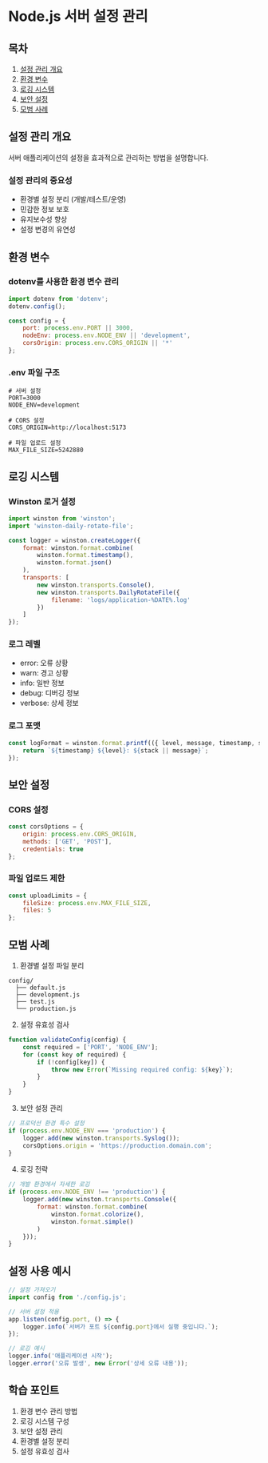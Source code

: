 # Node.js 서버 설정 관리

## 목차
1. [설정 관리 개요](#설정-관리-개요)
2. [환경 변수](#환경-변수)
3. [로깅 시스템](#로깅-시스템)
4. [보안 설정](#보안-설정)
5. [모범 사례](#모범-사례)

## 설정 관리 개요

서버 애플리케이션의 설정을 효과적으로 관리하는 방법을 설명합니다.

### 설정 관리의 중요성
- 환경별 설정 분리 (개발/테스트/운영)
- 민감한 정보 보호
- 유지보수성 향상
- 설정 변경의 유연성

## 환경 변수

### dotenv를 사용한 환경 변수 관리
```javascript
import dotenv from 'dotenv';
dotenv.config();

const config = {
    port: process.env.PORT || 3000,
    nodeEnv: process.env.NODE_ENV || 'development',
    corsOrigin: process.env.CORS_ORIGIN || '*'
};
```

### .env 파일 구조
```env
# 서버 설정
PORT=3000
NODE_ENV=development

# CORS 설정
CORS_ORIGIN=http://localhost:5173

# 파일 업로드 설정
MAX_FILE_SIZE=5242880
```

## 로깅 시스템

### Winston 로거 설정
```javascript
import winston from 'winston';
import 'winston-daily-rotate-file';

const logger = winston.createLogger({
    format: winston.format.combine(
        winston.format.timestamp(),
        winston.format.json()
    ),
    transports: [
        new winston.transports.Console(),
        new winston.transports.DailyRotateFile({
            filename: 'logs/application-%DATE%.log'
        })
    ]
});
```

### 로그 레벨
- error: 오류 상황
- warn: 경고 상황
- info: 일반 정보
- debug: 디버깅 정보
- verbose: 상세 정보

### 로그 포맷
```javascript
const logFormat = winston.format.printf(({ level, message, timestamp, stack }) => {
    return `${timestamp} ${level}: ${stack || message}`;
});
```

## 보안 설정

### CORS 설정
```javascript
const corsOptions = {
    origin: process.env.CORS_ORIGIN,
    methods: ['GET', 'POST'],
    credentials: true
};
```

### 파일 업로드 제한
```javascript
const uploadLimits = {
    fileSize: process.env.MAX_FILE_SIZE,
    files: 5
};
```

## 모범 사례

1. 환경별 설정 파일 분리
```
config/
  ├── default.js
  ├── development.js
  ├── test.js
  └── production.js
```

2. 설정 유효성 검사
```javascript
function validateConfig(config) {
    const required = ['PORT', 'NODE_ENV'];
    for (const key of required) {
        if (!config[key]) {
            throw new Error(`Missing required config: ${key}`);
        }
    }
}
```

3. 보안 설정 관리
```javascript
// 프로덕션 환경 특수 설정
if (process.env.NODE_ENV === 'production') {
    logger.add(new winston.transports.Syslog());
    corsOptions.origin = 'https://production.domain.com';
}
```

4. 로깅 전략
```javascript
// 개발 환경에서 자세한 로깅
if (process.env.NODE_ENV !== 'production') {
    logger.add(new winston.transports.Console({
        format: winston.format.combine(
            winston.format.colorize(),
            winston.format.simple()
        )
    }));
}
```

## 설정 사용 예시

```javascript
// 설정 가져오기
import config from './config.js';

// 서버 설정 적용
app.listen(config.port, () => {
    logger.info(`서버가 포트 ${config.port}에서 실행 중입니다.`);
});

// 로깅 예시
logger.info('애플리케이션 시작');
logger.error('오류 발생', new Error('상세 오류 내용'));
```

## 학습 포인트

1. 환경 변수 관리 방법
2. 로깅 시스템 구성
3. 보안 설정 관리
4. 환경별 설정 분리
5. 설정 유효성 검사
